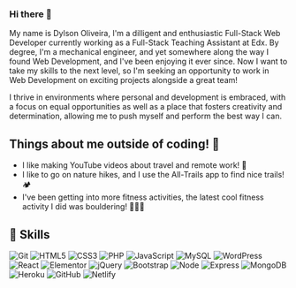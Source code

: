 ### Hi there 👋

My name is Dylson Oliveira, I'm a dilligent and enthusiastic Full-Stack Web Developer currently working as a Full-Stack Teaching Assistant at Edx. 
By degree, I'm a mechanical engineer, and yet somewhere along the way I found Web Development, and I've been enjoying it ever since. Now I want to take my skills to the next level, so I'm seeking an opportunity to work in Web Development on exciting projects alongside a great team!

I thrive in environments where personal and development is embraced, with a focus on equal opportunities as well as a place that fosters creativity and determination, allowing me to push myself and perform the best way I can.

## Things about me outside of coding! 🎉
* I like making YouTube videos about travel and remote work! 📀
* I like to go on nature hikes, and I use the All-Trails app to find nice trails! 🏕️ 
* I've been getting into more fitness activities, the latest cool fitness activity I did was bouldering! 🧗🏽‍♂️

## 🤹 Skills
![Git](https://img.shields.io/badge/git-%23F05033.svg?style=for-the-badge&logo=git&logoColor=white)
![HTML5](https://img.shields.io/badge/html5-%23E34F26.svg?style=for-the-badge&logo=html5&logoColor=white)
![CSS3](https://img.shields.io/badge/css3-%231572B6.svg?style=for-the-badge&logo=css3&logoColor=white)
![PHP](https://img.shields.io/badge/php-%23777BB4.svg?style=for-the-badge&logo=php&logoColor=white)
![JavaScript](https://img.shields.io/badge/JavaScript-F7DF1E?style=for-the-badge&logo=javascript&logoColor=black)
![MySQL](https://img.shields.io/badge/MySQL-00000F?style=for-the-badge&logo=mysql&logoColor=white) 
![WordPress](https://img.shields.io/badge/WordPress-%23117AC9.svg?style=for-the-badge&logo=WordPress&logoColor=white)
![React](https://img.shields.io/badge/React-20232A?style=for-the-badge&logo=react&logoColor=61DAFB)
![Elementor](https://img.shields.io/badge/Elementor-92003B.svg?style=for-the-badge&logo=Elementor&logoColor=white)
![jQuery](https://img.shields.io/badge/jQuery-0769AD?style=for-the-badge&logo=jquery&logoColor=white)
![Bootstrap](https://img.shields.io/badge/Bootstrap-563D7C?style=for-the-badge&logo=bootstrap&logoColor=white)
![Node](https://img.shields.io/badge/Node.js-43853D?style=for-the-badge&logo=node.js&logoColor=white)
![Express](https://img.shields.io/badge/Express.js-404D59?style=for-the-badge)
![MongoDB](https://img.shields.io/badge/MongoDB-4EA94B?style=for-the-badge&logo=mongodb&logoColor=white)
![Heroku](https://img.shields.io/badge/Heroku-430098?style=for-the-badge&logo=heroku&logoColor=white)
![GitHub](https://img.shields.io/badge/github-%23121011.svg?style=for-the-badge&logo=github&logoColor=white)
![Netlify](https://img.shields.io/badge/netlify-%23000000.svg?style=for-the-badge&logo=netlify&logoColor=#00C7B7)


